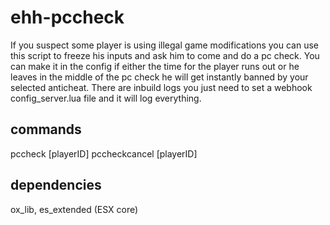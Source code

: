 # ehh-pccheck

If you suspect some player is using illegal game modifications you can use this script to freeze his inputs and ask him to come and do a pc check.
You can make it in the config if either the time for the player runs out or he leaves in the middle of the pc check he will get instantly banned by your selected anticheat.
There are inbuild logs you just need to set a webhook config_server.lua file and it will log everything.

## commands

pccheck [playerID]
pccheckcancel [playerID]

## dependencies

ox_lib,
es_extended (ESX core)
